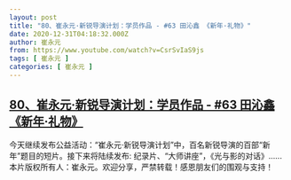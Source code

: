 ```yaml
---
layout: post
title: "80、崔永元·新锐导演计划：学员作品 - #63 田沁鑫 《新年·礼物》"
date: 2020-12-31T04:18:32.000Z
author: 崔永元
from: https://www.youtube.com/watch?v=CsrSvIaS9js
tags: [ 崔永元 ]
categories: [ 崔永元 ]
---
```

<!--1609388312000-->
[80、崔永元·新锐导演计划：学员作品 - #63 田沁鑫 《新年·礼物》](https://www.youtube.com/watch?v=CsrSvIaS9js)
------

<div>
今天继续发布公益活动：“崔永元·新锐导演计划”中，百名新锐导演的百部“新年”题目的短片。接下来将陆续发布: 纪录片、“大师讲座”，《光与影的对话》......本片版权所有人：崔永元。欢迎分享，严禁转载！感恩朋友们的围观与支持！
</div>
